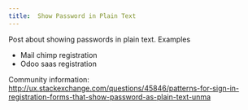 ```yaml
---
title:  Show Password in Plain Text
---
```


Post about showing passwords in plain text. Examples

- Mail chimp registration
- Odoo saas registration

Community information:
http://ux.stackexchange.com/questions/45846/patterns-for-sign-in-registration-forms-that-show-password-as-plain-text-unma
